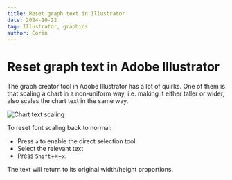 ```yaml
---
title: Reset graph text in Illustrator
date: 2024-10-22
tag: Illustrator, graphics
author: Corin
---
```


# Reset graph text in Adobe Illustrator

 The graph creator tool in Adobe Illustrator has a lot of quirks. One of them is that scaling a chart in a non-uniform way, i.e. making it either taller or wider, also scales the chart text in the same way.

![Chart text scaling](/images/2024/chart-text-scaling.png)

To reset font scaling back to normal: 
* Press `a` to enable the direct selection tool
* Select the relevant text
* Press `Shift`+`⌘`+`x`. 

The text will return to its original width/height proportions.